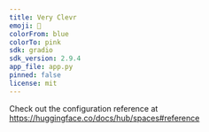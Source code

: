 ```yaml
---
title: Very Clevr
emoji: 🐢
colorFrom: blue
colorTo: pink
sdk: gradio
sdk_version: 2.9.4
app_file: app.py
pinned: false
license: mit
---
```


Check out the configuration reference at https://huggingface.co/docs/hub/spaces#reference
